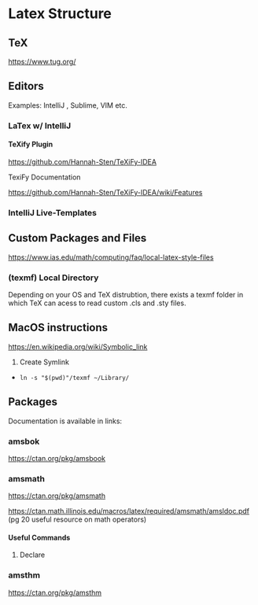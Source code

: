 # Latex Structure

## TeX

https://www.tug.org/

## Editors

Examples:
IntelliJ , Sublime, VIM etc.

### LaTex w/ IntelliJ

#### TeXify Plugin

https://github.com/Hannah-Sten/TeXiFy-IDEA

TexiFy Documentation

https://github.com/Hannah-Sten/TeXiFy-IDEA/wiki/Features

### IntelliJ Live-Templates

## Custom Packages and Files

https://www.ias.edu/math/computing/faq/local-latex-style-files

### (texmf) Local Directory 

Depending on your OS and TeX distrubtion, there exists a texmf folder in which TeX can acess to read custom .cls and .sty files. 

## MacOS instructions

https://en.wikipedia.org/wiki/Symbolic_link
1. Create Symlink
- ` ln -s "$(pwd)"/texmf ~/Library/ `



## Packages

Documentation is available in links:

### amsbok

https://ctan.org/pkg/amsbook

### amsmath

https://ctan.org/pkg/amsmath

https://ctan.math.illinois.edu/macros/latex/required/amsmath/amsldoc.pdf
(pg 20 useful resource on math operators)

#### Useful Commands
1. Declare

### amsthm

https://ctan.org/pkg/amsthm



